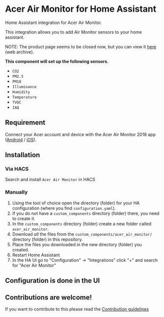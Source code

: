 # Acer Air Monitor for Home Assistant

Home Assistant integration for Acer Air Monitor.

This integration allows you to add Air Monitor sensors to your home assistant.

NOTE: The product page seems to be closed now, but you can view it [here](https://web.archive.org/web/20181018025644/http://home.cloud.acer.com/tw/airmonitor/) (web archive).

**This component will set up the following sensors.**

- `CO2`
- `PM2.5`
- `PM10`
- `Illuminance`
- `Humidity`
- `Temperature`
- `TVOC`
- `IAQ`

## Requirement

Connect your Acer account and device with the Acer Air Monitor 2018 app ([Android](https://play.google.com/store/apps/details?id=com.acer.airmonitor2) / [iOS](https://apps.apple.com/tw/app/acer-air-monitor-2018/id1378898931)).

## Installation

### Via HACS

Search and install `Acer Air Monitor` in HACS

### Manually

1. Using the tool of choice open the directory (folder) for your HA configuration (where you find `configuration.yaml`).
2. If you do not have a `custom_components` directory (folder) there, you need to create it.
3. In the `custom_components` directory (folder) create a new folder called `acer_air_monitor`.
4. Download _all_ the files from the `custom_components/acer_air_monitor/` directory (folder) in this repository.
5. Place the files you downloaded in the new directory (folder) you created.
6. Restart Home Assistant
7. In the HA UI go to "Configuration" -> "Integrations" click "+" and search for "Acer Air Monitor"

## Configuration is done in the UI

<!---->

## Contributions are welcome!

If you want to contribute to this please read the [Contribution guidelines](CONTRIBUTING.md)
